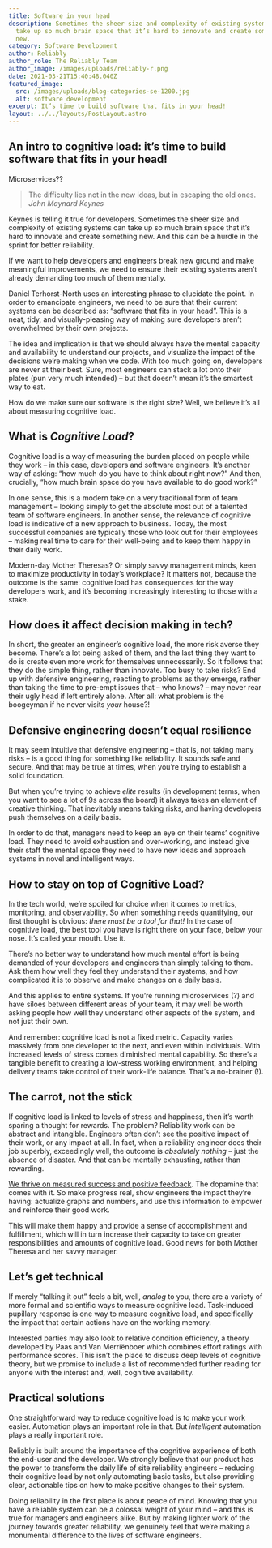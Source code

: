 ```yaml
---
title: Software in your head
description: Sometimes the sheer size and complexity of existing systems can
  take up so much brain space that it’s hard to innovate and create something
  new.
category: Software Development
author: Reliably
author_role: The Reliably Team
author_image: /images/uploads/reliably-r.png
date: 2021-03-21T15:40:48.040Z
featured_image:
  src: /images/uploads/blog-categories-se-1200.jpg
  alt: software development
excerpt: It’s time to build software that fits in your head!
layout: ../../layouts/PostLayout.astro
---
```


## An intro to cognitive load: it’s time to build software that fits in your head!

Microservices??

> The difficulty lies not in the new ideas, but in escaping the old ones.
> <cite>John Maynard Keynes</cite>

Keynes is telling it true for developers. Sometimes the sheer size and complexity of existing systems can take up so much brain space that it’s hard to innovate and create something new. And this can be a hurdle in the sprint for better reliability.

If we want to help developers and engineers break new ground and make meaningful improvements, we need to ensure their existing systems aren’t already demanding too much of them mentally.

Daniel Terhorst-North uses an interesting phrase to elucidate the point. In order to emancipate engineers, we need to be sure that their current systems can be described as: “software that fits in your head”. This is a neat, tidy, and visually-pleasing way of making sure developers aren’t overwhelmed by their own projects.

The idea and implication is that we should always have the mental capacity and availability to understand our projects, and visualize the impact of the decisions we’re making when we code. With too much going on, developers are never at their best. Sure, most engineers can stack a lot onto their plates (pun very much intended) – but that doesn’t mean it’s the smartest way to eat.

How do we make sure our software is the right size? Well, we believe it’s all about measuring cognitive load.

## What is _Cognitive Load_?

Cognitive load is a way of measuring the burden placed on people while they work – in this case, developers and software engineers. It’s another way of asking: “how much do you have to think about right now?” And then, crucially, “how much brain space do you have available to do good work?”

In one sense, this is a modern take on a very traditional form of team management – looking simply to get the absolute most out of a talented team of software engineers. In another sense, the relevance of cognitive load is indicative of a new approach to business. Today, the most successful companies are typically those who look out for their employees – making real time to care for their well-being and to keep them happy in their daily work.

Modern-day Mother Theresas? Or simply savvy management minds, keen to maximize productivity in today’s workplace? It matters not, because the outcome is the same: cognitive load has consequences for the way developers work, and it’s becoming increasingly interesting to those with a stake.

## How does it affect decision making in tech?

In short, the greater an engineer’s cognitive load, the more risk averse they become. There’s a lot being asked of them, and the last thing they want to do is create even more work for themselves unnecessarily. So it follows that they do the simple thing, rather than innovate. Too busy to take risks? End up with defensive engineering, reacting to problems as they emerge, rather than taking the time to pre-empt issues that – who knows? – may never rear their ugly head if left entirely alone. After all: what problem is the boogeyman if he never visits _your_ house?!

## Defensive engineering doesn’t equal resilience

It may seem intuitive that defensive engineering – that is, not taking many risks – is a good thing for something like reliability. It sounds safe and secure. And that may be true at times, when you’re trying to establish a solid foundation.

But when you’re trying to achieve _elite_ results (in development terms, when you want to see a lot of 9s across the board) it always takes an element of creative thinking. That inevitably means taking risks, and having developers push themselves on a daily basis.

In order to do that, managers need to keep an eye on their teams’ cognitive load. They need to avoid exhaustion and over-working, and instead give their staff the mental space they need to have new ideas and approach systems in novel and intelligent ways.

## How to stay on top of Cognitive Load?

In the tech world, we’re spoiled for choice when it comes to metrics, monitoring, and observability. So when something needs quantifying, our first thought is obvious: _there must be a tool for that!_ In the case of cognitive load, the best tool you have is right there on your face, below your nose. It’s called your mouth. Use it.

There’s no better way to understand how much mental effort is being demanded of your developers and engineers than simply talking to them. Ask them how well they feel they understand their systems, and how complicated it is to observe and make changes on a daily basis.

And this applies to entire systems. If you’re running microservices (?) and have siloes between different areas of your team, it may well be worth asking people how well they understand other aspects of the system, and not just their own.

And remember: cognitive load is not a fixed metric. Capacity varies massively from one developer to the next, and even within individuals. With increased levels of stress comes diminished mental capability. So there’s a tangible benefit to creating a low-stress working environment, and helping delivery teams take control of their work-life balance. That’s a no-brainer (!).

## The carrot, not the stick

If cognitive load is linked to levels of stress and happiness, then it’s worth sparing a thought for rewards. The problem? Reliability work can be abstract and intangible. Engineers often don’t see the positive impact of their work, or any impact at all. In fact, when a reliability engineer does their job superbly, exceedingly well, the outcome is _absolutely nothing_ – just the absence of disaster. And that can be mentally exhausting, rather than rewarding.

<a href="https://increment.com/reliability/brain-on-progress/" target="_blank" rel="noopener noreferer">We thrive on measured success and positive feedback</a>. The dopamine that comes with it. So make progress real, show engineers the impact they’re having: actualize graphs and numbers, and use this information to empower and reinforce their good work.

This will make them happy and provide a sense of accomplishment and fulfillment, which will in turn increase their capacity to take on greater responsibilities and amounts of cognitive load. Good news for both Mother Theresa and her savvy manager.

## Let’s get technical

If merely “talking it out” feels a bit, well, _analog_ to you, there are a variety of more formal and scientific ways to measure cognitive load. Task-induced pupillary response is one way to measure cognitive load, and specifically the impact that certain actions have on the working memory.

Interested parties may also look to relative condition efficiency, a theory developed by Paas and Van Merriënboer which combines effort ratings with performance scores. This isn’t the place to discuss deep levels of cognitive theory, but we promise to include a list of recommended further reading for anyone with the interest and, well, cognitive availability.

## Practical solutions

One straightforward way to reduce cognitive load is to make your work easier. Automation plays an important role in that. But _intelligent_ automation plays a really important role.

Reliably is built around the importance of the cognitive experience of both the end-user and the developer. We strongly believe that our product has the power to transform the daily life of site reliability engineers – reducing their cognitive load by not only automating basic tasks, but also providing clear, actionable tips on how to make positive changes to their system.

Doing reliability in the first place is about peace of mind. Knowing that you have a reliable system can be a colossal weight of your mind – and this is true for managers and engineers alike. But by making lighter work of the journey towards greater reliability, we genuinely feel that we’re making a monumental difference to the lives of software engineers.
